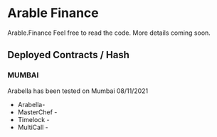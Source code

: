 # Arable Finance

Arable.Finance Feel free to read the code. More details coming soon.

## Deployed Contracts / Hash

### MUMBAI 
Arabella has been tested on Mumbai 08/11/2021

- Arabella- 
- MasterChef - 
- Timelock - 
- MultiCall - 
